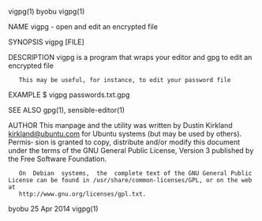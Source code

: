 vigpg(1)                                                               byobu                                                              vigpg(1)

NAME
       vigpg - open and edit an encrypted file

SYNOPSIS
       vigpg [FILE]

DESCRIPTION
       vigpg is a program that wraps your editor and gpg to edit an encrypted file

       This may be useful, for instance, to edit your password file

EXAMPLE
        $ vigpg passwords.txt.gpg

SEE ALSO
       gpg(1), sensible-editor(1)

AUTHOR
       This  manpage and the utility was written by Dustin Kirkland <kirkland@ubuntu.com> for Ubuntu systems (but may be used by others).  Permis‐
       sion is granted to copy, distribute and/or modify this document under the terms of the GNU General Public License, Version 3  published  by
       the Free Software Foundation.

       On  Debian  systems,  the  complete text of the GNU General Public License can be found in /usr/share/common-licenses/GPL, or on the web at
       http://www.gnu.org/licenses/gpl.txt.

byobu                                                               25 Apr 2014                                                           vigpg(1)
